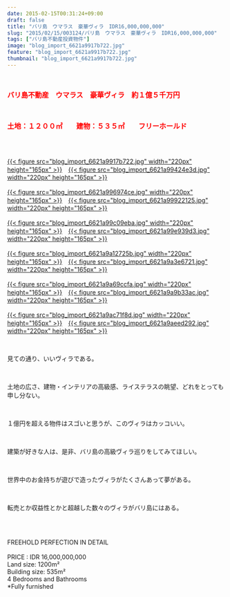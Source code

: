```yaml
---
date: 2015-02-15T00:31:24+09:00
draft: false
title: "バリ島　ウマラス　豪華ヴィラ　IDR16,000,000,000"
slug: "2015/02/15/003124/バリ島　ウマラス　豪華ヴィラ　IDR16,000,000,000"
tags: ["バリ島不動産投資物件"]
image: "blog_import_6621a9917b722.jpg"
feature: "blog_import_6621a9917b722.jpg"
thumbnail: "blog_import_6621a9917b722.jpg"
---
```

<p><font color="#ff0000" size="3"><strong><br/></strong></font></p><p><font color="#ff0000" size="3"><strong>バリ島不動産　ウマラス　豪華ヴィラ　約１億５千万円</strong></font></p><p><font color="#ff0000" size="3"><strong><br/></strong></font></p><p><font color="#ff0000" size="3"><strong>土地：１２００㎡　　建物：５３５㎡　　フリーホールド</strong></font></p><br/><br/><p><a href="blog_import_6621a992cf4cc.jpg">{{< figure src="blog_import_6621a9917b722.jpg" width="220px" height="165px" >}}</a>　<a href="blog_import_6621a99555d78.jpg">{{< figure src="blog_import_6621a99424e3d.jpg" width="220px" height="165px" >}}</a><br/><br/><a href="blog_import_6621a997d5d93.jpg">{{< figure src="blog_import_6621a996974ce.jpg" width="220px" height="165px" >}}</a>　<a href="blog_import_6621a99a5a0e7.jpg">{{< figure src="blog_import_6621a99922125.jpg" width="220px" height="165px" >}}</a><br/><br/><a href="blog_import_6621a99d45a31.jpg">{{< figure src="blog_import_6621a99c09eba.jpg" width="220px" height="165px" >}}</a>　<a href="blog_import_6621a99fcf159.jpg">{{< figure src="blog_import_6621a99e939d3.jpg" width="220px" height="165px" >}}</a><br/><br/><a href="blog_import_6621a9a28924c.jpg">{{< figure src="blog_import_6621a9a12725b.jpg" width="220px" height="165px" >}}</a>　<a href="blog_import_6621a9a52a408.jpg">{{< figure src="blog_import_6621a9a3e6721.jpg" width="220px" height="165px" >}}</a><br/><br/><a href="blog_import_6621a9a827fb7.jpg">{{< figure src="blog_import_6621a9a69ccfa.jpg" width="220px" height="165px" >}}</a>　<a href="blog_import_6621a9aaef1c3.jpg">{{< figure src="blog_import_6621a9a9b33ac.jpg" width="220px" height="165px" >}}</a><br/><br/><a href="blog_import_6621a9adaaff2.jpg">{{< figure src="blog_import_6621a9ac71f8d.jpg" width="220px" height="165px" >}}</a>　<a href="blog_import_6621a9b033fdf.jpg">{{< figure src="blog_import_6621a9aeed292.jpg" width="220px" height="165px" >}}</a><br/></p><br/><p>見ての通り、いいヴィラである。</p><br/><p>土地の広さ、建物・インテリアの高級感、ライステラスの眺望、どれをとっても申し分ない。</p><br/><p>１億円を超える物件はスゴいと思うが、このヴィラはカッコいい。</p><br/><p>建築が好きな人は、是非、バリ島の高級ヴィラ巡りをしてみてほしい。</p><br/><p>世界中のお金持ちが遊びで造ったヴィラがたくさんあって夢がある。</p><br/><p>転売とか収益性とかと超越した数々のヴィラがバリ島にはある。</p><br/><br/><p>FREEHOLD PERFECTION IN DETAIL             <br/>             <br/>PRICE : IDR 16,000,000,000           <br/>Land size: 1200m²        <br/>Building size: 535m²        <br/>4 Bedrooms and Bathrooms<br/>*Fully furnished</p>

